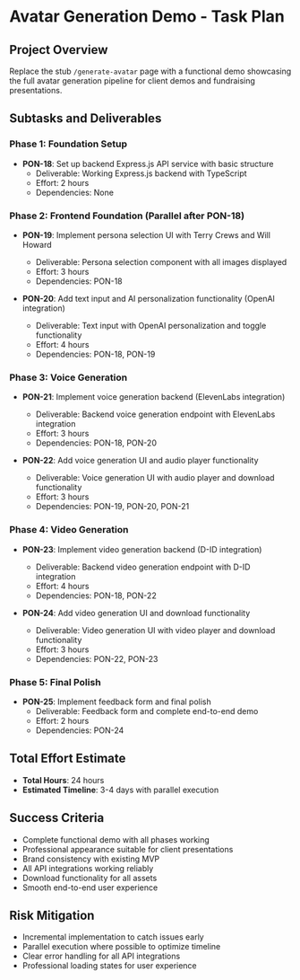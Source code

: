 # Avatar Generation Demo - Task Plan

## Project Overview
Replace the stub `/generate-avatar` page with a functional demo showcasing the full avatar generation pipeline for client demos and fundraising presentations.

## Subtasks and Deliverables

### Phase 1: Foundation Setup
- **PON-18**: Set up backend Express.js API service with basic structure
  - Deliverable: Working Express.js backend with TypeScript
  - Effort: 2 hours
  - Dependencies: None

### Phase 2: Frontend Foundation (Parallel after PON-18)
- **PON-19**: Implement persona selection UI with Terry Crews and Will Howard
  - Deliverable: Persona selection component with all images displayed
  - Effort: 3 hours
  - Dependencies: PON-18

- **PON-20**: Add text input and AI personalization functionality (OpenAI integration)
  - Deliverable: Text input with OpenAI personalization and toggle functionality
  - Effort: 4 hours
  - Dependencies: PON-18, PON-19

### Phase 3: Voice Generation
- **PON-21**: Implement voice generation backend (ElevenLabs integration)
  - Deliverable: Backend voice generation endpoint with ElevenLabs integration
  - Effort: 3 hours
  - Dependencies: PON-18, PON-20

- **PON-22**: Add voice generation UI and audio player functionality
  - Deliverable: Voice generation UI with audio player and download functionality
  - Effort: 3 hours
  - Dependencies: PON-19, PON-20, PON-21

### Phase 4: Video Generation
- **PON-23**: Implement video generation backend (D-ID integration)
  - Deliverable: Backend video generation endpoint with D-ID integration
  - Effort: 4 hours
  - Dependencies: PON-18, PON-22

- **PON-24**: Add video generation UI and download functionality
  - Deliverable: Video generation UI with video player and download functionality
  - Effort: 3 hours
  - Dependencies: PON-22, PON-23

### Phase 5: Final Polish
- **PON-25**: Implement feedback form and final polish
  - Deliverable: Feedback form and complete end-to-end demo
  - Effort: 2 hours
  - Dependencies: PON-24

## Total Effort Estimate
- **Total Hours**: 24 hours
- **Estimated Timeline**: 3-4 days with parallel execution

## Success Criteria
- Complete functional demo with all phases working
- Professional appearance suitable for client presentations
- Brand consistency with existing MVP
- All API integrations working reliably
- Download functionality for all assets
- Smooth end-to-end user experience

## Risk Mitigation
- Incremental implementation to catch issues early
- Parallel execution where possible to optimize timeline
- Clear error handling for all API integrations
- Professional loading states for user experience 